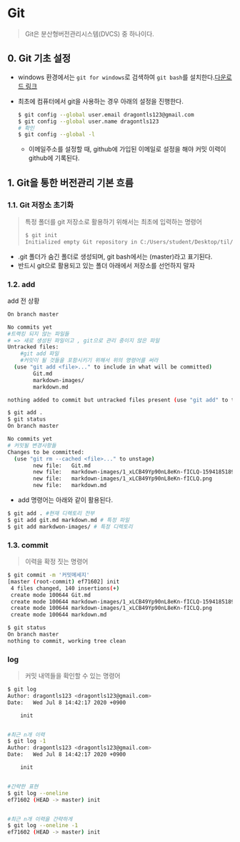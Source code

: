 # Git

> Git은 분산형버전관리시스템(DVCS) 중 하나이다.

## 0. Git 기초 설정

* windows 환경에서는 `git for windows`로 검색하여 `git bash`를 설치한다.[다운로드 링크](https://gitforwindows.org/)

* 최초에 컴퓨터에서  git을 사용하는 경우 아래의 설정을 진행한다.

  ```bash
  $ git config --global user.email dragontls123@gmail.com
  $ git config --global user.name dragontls123
  # 확인
  $ git config --global -l
  
  ```

  * 이메일주소를 설정할 때, github에 가입된 이메일로 설정을 해야 커밋 이력이 github에 기록된다.



## 1. Git을 통한 버전관리 기본 흐름

### 1.1. Git 저장소 초기화

> 특정 폴더를 git 저장소로 활용하기 위해서는 최초에 입력하는 명령어
>
> ```bash
> $ git init
> Initialized empty Git repository in C:/Users/student/Desktop/til/.git/
> ```

* .git 폴더가 숨긴 폴더로 생성되며, git bash에서는 (master)라고 표기된다.
* 반드시 git으로 활용되고 있는 폴더 아래에서 저장소를 선언하지 말자



### 1.2. add

add 전 상황

```bash
On branch master

No commits yet
#트랙킹 되지 않는 파일들
# => 새로 생성된 파일이고 , git으로 관리 중이지 않은 파일
Untracked files:
	#git add 파일
	#커밋이 될 것들을 포함시키기 위해서 위의 명령어를 써라
  (use "git add <file>..." to include in what will be committed)
        Git.md
        markdown-images/
        markdown.md

nothing added to commit but untracked files present (use "git add" to track)

```

```bash
$ git add .
$ git status
On branch master

No commits yet
# 커밋될 변경사항들
Changes to be committed:
  (use "git rm --cached <file>..." to unstage)
        new file:   Git.md
        new file:   markdown-images/1_xLCB49Yp90nL8eKn-fICLQ-1594185189020.png
        new file:   markdown-images/1_xLCB49Yp90nL8eKn-fICLQ.png
        new file:   markdown.md


```

* add 명령어는 아래와 같이 활용된다.

```bash
$ git add . #현재 디렉토리 전부
$ git add git.md markdown.md # 특정 파일
$ git add markdwon-images/ # 특정 디렉토리
```

### 1.3. commit

> 이력을 확정 짓는 명령어

```bash
$ git commit -m '커밋메세지'
[master (root-commit) ef71602] init
 4 files changed, 140 insertions(+)
 create mode 100644 Git.md
 create mode 100644 markdown-images/1_xLCB49Yp90nL8eKn-fICLQ-1594185189020.png
 create mode 100644 markdown-images/1_xLCB49Yp90nL8eKn-fICLQ.png
 create mode 100644 markdown.md

$ git status
On branch master
nothing to commit, working tree clean


```

### log

> 커밋 내역들을 확인할 수 있는 명령어

```bash
$ git log
Author: dragontls123 <dragontls123@gmail.com>
Date:   Wed Jul 8 14:42:17 2020 +0900

    init


#최근 n개 이력
$ git log -1
Author: dragontls123 <dragontls123@gmail.com>
Date:   Wed Jul 8 14:42:17 2020 +0900

    init


#간략한 표현
$ git log --oneline
ef71602 (HEAD -> master) init


#최근 n개 이력을 간략하게
$ git log --oneline -1
ef71602 (HEAD -> master) init


```




